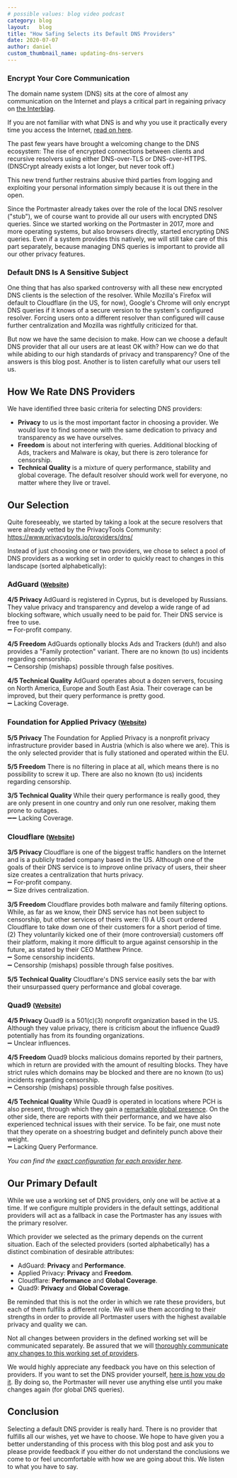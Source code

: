 ```yaml
---
# possible values: blog video podcast
category: blog
layout:   blog
title: "How Safing Selects its Default DNS Providers"
date: 2020-07-07
author: daniel
custom_thumbnail_name: updating-dns-servers
---
```


### Encrypt Your Core Communication

The domain name system (DNS) sits at the core of almost any communication on the Internet and plays a critical part in regaining privacy on [the Interblag](https://xkcd.com/181/).

If you are not familiar with what DNS is and why you use it practically every time you access the Internet, [read on here](https://www.cloudflare.com/learning/dns/what-is-dns/).

The past few years have brought a welcoming change to the DNS ecosystem: The rise of encrypted connections between clients and recursive resolvers using either DNS-over-TLS or DNS-over-HTTPS. (DNSCrypt already exists a lot longer, but never took off.)

This new trend further restrains abusive third parties from logging and exploiting your personal information simply because it is out there in the open.

Since the Portmaster already takes over the role of the local DNS resolver ("stub"), we of course want to provide all our users with encrypted DNS queries. Since we started working on the Portmaster in 2017, more and more operating systems, but also browsers directly, started encrypting DNS queries. Even if a system provides this natively, we will still take care of this part separately, because managing DNS queries is important to provide all our other privacy features.

### Default DNS Is A Sensitive Subject

One thing that has also sparked controversy with all these new encrypted DNS clients is the selection of the resolver. While Mozilla's Firefox will default to Cloudflare (in the US, for now), Google's Chrome will only encrypt DNS queries if it knows of a secure version to the system's configured resolver. Forcing users onto a different resolver than configured will cause further centralization and Mozilla was rightfully criticized for that.

But now we have the same decision to make. How can we choose a default DNS provider that all our users are at least OK with? How can we do that while abiding to our high standards of privacy and transparency? One of the answers is this blog post. Another is to listen carefully what our users tell us.

## How We Rate DNS Providers

We have identified three basic criteria for selecting DNS providers:

- __Privacy__ to us is the most important factor in choosing a provider. We would love to find someone with the same dedication to privacy and transparency as we have ourselves.
- __Freedom__ is about not interfering with queries. Additional blocking of Ads, trackers and Malware is okay, but there is zero tolerance for censorship.
- __Technical Quality__ is a mixture of query performance, stability and global coverage. The default resolver should work well for everyone, no matter where they live or travel.

## Our Selection

Quite foreseeably, we started by taking a look at the secure resolvers that were already vetted by the PrivacyTools Community: <https://www.privacytools.io/providers/dns/>

Instead of just choosing one or two providers, we chose to select a pool of DNS providers as a working set in order to quickly react to changes in this landscape (sorted alphabetically):

<h3>AdGuard <small>(<a href="https://adguard.com/en/adguard-dns/overview.html">Website</a>)</small></h3>

__4/5 Privacy__
AdGuard is registered in Cyprus, but is developed by Russians. They value privacy and transparency and develop a wide range of ad blocking software, which usually need to be paid for. Their DNS service is free to use.  
➖ For-profit company.

__4/5 Freedom__
AdGuards optionally blocks Ads and Trackers (duh!) and also provides a "Family protection" variant. There are no known (to us) incidents regarding censorship.  
➖ Censorship (mishaps) possible through false positives.

__4/5 Technical Quality__
AdGuard operates about a dozen servers, focusing on North America, Europe and South East Asia. Their coverage can be improved, but their query performance is pretty good.  
➖ Lacking Coverage.

<h3>Foundation for Applied Privacy <small>(<a href="https://applied-privacy.net/">Website</a>)</small></h3>

__5/5 Privacy__
The Foundation for Applied Privacy is a nonprofit privacy infrastructure provider based in Austria (which is also where we are). This is the only selected provider that is fully stationed and operated within the EU.

__5/5 Freedom__
There is no filtering in place at all, which means there is no possibility to screw it up. There are also no known (to us) incidents regarding censorship.

__3/5 Technical Quality__
While their query performance is really good, they are only present in one country and only run one resolver, making them prone to outages.  
➖➖ Lacking Coverage.

<h3>Cloudflare <small>(<a href="https://cloudflare.com/">Website</a>)</small></h3>

__3/5 Privacy__
Cloudflare is one of the biggest traffic handlers on the Internet and is a publicly traded company based in the US. Although one of the goals of their DNS service is to improve online privacy of users, their sheer size creates a centralization that hurts privacy.  
➖ For-profit company.  
➖ Size drives centralization.

__3/5 Freedom__
Cloudflare provides both malware and family filtering options. While, as far as we know, their DNS service has not been subject to censorship, but other services of theirs were: (1) A US court ordered Cloudflare to take down one of their customers for a short period of time. (2) They voluntarily kicked one of their (more controversial) customers off their platform, making it more difficult to argue against censorship in the future, as stated by their CEO Matthew Prince.  
➖ Some censorship incidents.  
➖ Censorship (mishaps) possible through false positives.

__5/5 Technical Quality__
Cloudflare's DNS service easily sets the bar with their unsurpassed query performance and global coverage.

<h3>Quad9 <small>(<a href="https://quad9.net/">Website</a>)</small></h3>

__4/5 Privacy__
Quad9 is a 501(c)(3) nonprofit organization based in the US. Although they value privacy, there is criticism about the influence Quad9 potentially has from its founding organizations.  
➖ Unclear influences.

__4/5 Freedom__
Quad9 blocks malicious domains reported by their partners, which in return are provided with the amount of resulting blocks. They have strict rules which domains may be blocked and there are no known (to us) incidents regarding censorship.  
➖ Censorship (mishaps) possible through false positives.

__4/5 Technical Quality__
While Quad9 is operated in locations where PCH is also present, through which they gain a [remarkable global presence](https://quad9.net/locations/). On the other side, there are reports with their performance, and we have also experienced technical issues with their service. To be fair, one must note that they operate on a shoestring budget and definitely punch above their weight.  
➖ Lacking Query Performance.

_You can find the [exact configuration for each provider here](https://github.com/safing/portmaster/wiki/DNS-Server-Settings)._

## Our Primary Default

While we use a working set of DNS providers, only one will be active at a time. If we configure multiple providers in the default settings, additional providers will act as a fallback in case the Portmaster has any issues with the primary resolver.

Which provider we selected as the primary depends on the current situation. Each of the selected providers (sorted alphabetically) has a distinct combination of desirable attributes:

- AdGuard: __Privacy__ and __Performance__.
- Applied Privacy: __Privacy__ and __Freedom__.
- Cloudflare: __Performance__ and __Global Coverage__.
- Quad9: __Privacy__ and __Global Coverage__.

Be reminded that this is not the order in which we rate these providers, but each of them fulfills a different role. We will use them according to their strengths in order to provide all Portmaster users with the highest available privacy and quality we can.

Not all changes between providers in the defined working set will be communicated separately. Be assured that we will [thoroughly communicate any changes to this working set of providers]().

We would highly appreciate any feedback you have on this selection of providers. If you want to set the DNS provider yourself, [here is how you do it](https://github.com/safing/portmaster/wiki/DNS-Server-Settings).
By doing so, the Portmaster will never use anything else until you make changes again (for global DNS queries).

## Conclusion

Selecting a default DNS provider is really hard. There is no provider that fulfills all our wishes, yet we have to choose. We hope to have given you a better understanding of this process with this blog post and ask you to please provide feedback if you either do not understand the conclusions we come to or feel uncomfortable with how we are going about this. We listen to what you have to say.
